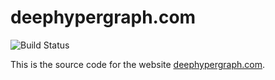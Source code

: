 # deephypergraph.com

![Build Status](https://github.com/yifanfeng97/dhg-page-source/actions/workflows/Website.yml/badge.svg)

This is the source code for the website [deephypergraph.com](https://deephypergraph.com/).

